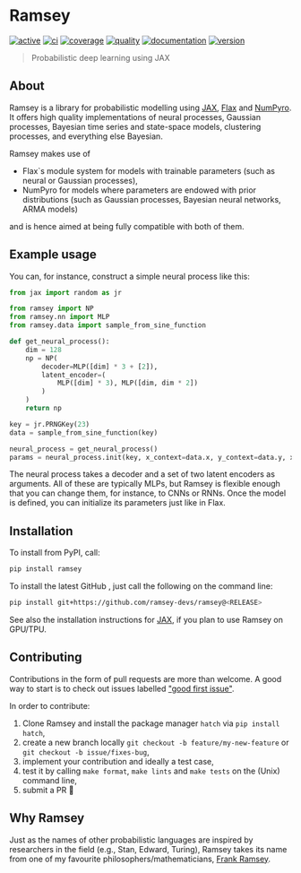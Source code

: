 # Ramsey

[![active](https://www.repostatus.org/badges/latest/active.svg)](https://www.repostatus.org/#active)
[![ci](https://github.com/ramsey-devs/ramsey/actions/workflows/ci.yaml/badge.svg)](https://github.com/ramsey-devs/ramsey/actions/workflows/ci.yaml)
[![coverage](https://codecov.io/gh/ramsey-devs/ramsey/branch/main/graph/badge.svg?token=dn1xNBSalZ)](https://codecov.io/gh/ramsey-devs/ramsey)
[![quality](https://app.codacy.com/project/badge/Grade/ed13460537fd4ac099c8534b1d9a0202)](https://app.codacy.com/gh/ramsey-devs/ramsey/dashboard?utm_source=gh&utm_medium=referral&utm_content=&utm_campaign=Badge_grade)
[![documentation](https://readthedocs.org/projects/ramsey/badge/?version=latest)](https://ramsey.readthedocs.io/en/latest/?badge=latest)
[![version](https://img.shields.io/pypi/v/ramsey.svg?colorB=black&style=flat)](https://pypi.org/project/ramsey/)

> Probabilistic deep learning using JAX

## About

Ramsey is a library for probabilistic modelling using [JAX](https://github.com/google/jax),
[Flax](https://github.com/google/flax) and [NumPyro](https://github.com/pyro-ppl/numpyro).
It offers high quality implementations of neural processes, Gaussian processes, Bayesian time series and state-space models, clustering processes,
and everything else Bayesian.

Ramsey makes use of

- Flax`s module system for models with trainable parameters (such as neural or Gaussian processes),
- NumPyro for models where parameters are endowed with prior distributions (such as Gaussian processes, Bayesian neural networks, ARMA models)

and is hence aimed at being fully compatible with both of them.

## Example usage

You can, for instance, construct a simple neural process like this:

```python
from jax import random as jr

from ramsey import NP
from ramsey.nn import MLP
from ramsey.data import sample_from_sine_function

def get_neural_process():
    dim = 128
    np = NP(
        decoder=MLP([dim] * 3 + [2]),
        latent_encoder=(
            MLP([dim] * 3), MLP([dim, dim * 2])
        )
    )
    return np

key = jr.PRNGKey(23)
data = sample_from_sine_function(key)

neural_process = get_neural_process()
params = neural_process.init(key, x_context=data.x, y_context=data.y, x_target=data.x)
```

The neural process takes a decoder and a set of two latent encoders as arguments. All of these are typically MLPs, but
Ramsey is flexible enough that you can change them, for instance, to CNNs or RNNs. Once the model is defined, you can initialize
its parameters just like in Flax.

## Installation

To install from PyPI, call:

```bash
pip install ramsey
```

To install the latest GitHub <RELEASE>, just call the following on the
command line:

```bash
pip install git+https://github.com/ramsey-devs/ramsey@<RELEASE>
```

See also the installation instructions for [JAX](https://github.com/google/jax), if
you plan to use Ramsey on GPU/TPU.

## Contributing

Contributions in the form of pull requests are more than welcome. A good way to start is to check out issues labelled
["good first issue"](https://github.com/ramsey-devs/ramsey/issues?q=is%3Aissue+is%3Aopen+label%3A%22good+first+issue%22).

In order to contribute:

1) Clone Ramsey and install the package manager `hatch` via `pip install hatch`,
2) create a new branch locally `git checkout -b feature/my-new-feature` or `git checkout -b issue/fixes-bug`,
3) implement your contribution and ideally a test case,
4) test it by calling `make format`, `make lints` and `make tests` on the (Unix) command line,
5) submit a PR 🙂

## Why Ramsey

Just as the names of other probabilistic languages are inspired by researchers in the field
(e.g., Stan, Edward, Turing), Ramsey takes its name from one of my favourite philosophers/mathematicians, [Frank Ramsey](https://plato.stanford.edu/entries/ramsey/).
